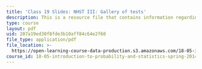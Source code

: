 ```yaml
---
title: 'Class 19 Slides: NHST III: Gallery of tests'
description: This is a resource file that contains information regarding class 19.
type: course
layout: pdf
uid: 207a19ed30f8fde3b10aff84c64e2f60
file_type: application/pdf
file_location: >-
  https://open-learning-course-data-production.s3.amazonaws.com/18-05-introduction-to-probability-and-statistics-spring-2014/207a19ed30f8fde3b10aff84c64e2f60_MIT18_05S14_class19_slides.pdf
course_id: 18-05-introduction-to-probability-and-statistics-spring-2014
---
```

